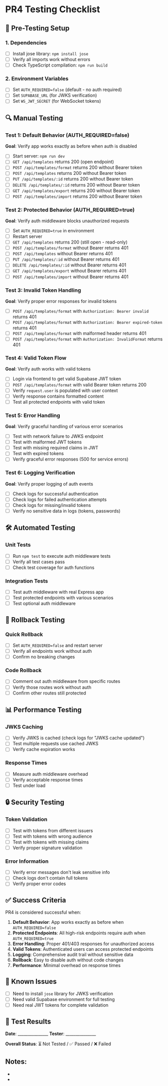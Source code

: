 # PR4 Testing Checklist

## 🧪 Pre-Testing Setup

### 1. Dependencies
- [ ] Install jose library: `npm install jose`
- [ ] Verify all imports work without errors
- [ ] Check TypeScript compilation: `npm run build`

### 2. Environment Variables
- [ ] Set `AUTH_REQUIRED=false` (default - no auth required)
- [ ] Set `SUPABASE_URL` (for JWKS verification)
- [ ] Set `WS_JWT_SECRET` (for WebSocket tokens)

## 🔍 Manual Testing

### Test 1: Default Behavior (AUTH_REQUIRED=false)
**Goal**: Verify app works exactly as before when auth is disabled

- [ ] Start server: `npm run dev`
- [ ] `GET /api/templates` returns 200 (open endpoint)
- [ ] `POST /api/templates/format` returns 200 without Bearer token
- [ ] `POST /api/templates` returns 200 without Bearer token
- [ ] `PUT /api/templates/:id` returns 200 without Bearer token
- [ ] `DELETE /api/templates/:id` returns 200 without Bearer token
- [ ] `GET /api/templates/export` returns 200 without Bearer token
- [ ] `POST /api/templates/import` returns 200 without Bearer token

### Test 2: Protected Behavior (AUTH_REQUIRED=true)
**Goal**: Verify auth middleware blocks unauthorized requests

- [ ] Set `AUTH_REQUIRED=true` in environment
- [ ] Restart server
- [ ] `GET /api/templates` returns 200 (still open - read-only)
- [ ] `POST /api/templates/format` without Bearer returns 401
- [ ] `POST /api/templates` without Bearer returns 401
- [ ] `PUT /api/templates/:id` without Bearer returns 401
- [ ] `DELETE /api/templates/:id` without Bearer returns 401
- [ ] `GET /api/templates/export` without Bearer returns 401
- [ ] `POST /api/templates/import` without Bearer returns 401

### Test 3: Invalid Token Handling
**Goal**: Verify proper error responses for invalid tokens

- [ ] `POST /api/templates/format` with `Authorization: Bearer invalid` returns 401
- [ ] `POST /api/templates/format` with `Authorization: Bearer expired-token` returns 401
- [ ] `POST /api/templates/format` with malformed header returns 401
- [ ] `POST /api/templates/format` with `Authorization: InvalidFormat` returns 401

### Test 4: Valid Token Flow
**Goal**: Verify auth works with valid tokens

- [ ] Login via frontend to get valid Supabase JWT token
- [ ] `POST /api/templates/format` with valid Bearer token returns 200
- [ ] Verify `request.user` is populated with user context
- [ ] Verify response contains formatted content
- [ ] Test all protected endpoints with valid token

### Test 5: Error Handling
**Goal**: Verify graceful handling of various error scenarios

- [ ] Test with network failure to JWKS endpoint
- [ ] Test with malformed JWT tokens
- [ ] Test with missing required claims in JWT
- [ ] Test with expired tokens
- [ ] Verify graceful error responses (500 for service errors)

### Test 6: Logging Verification
**Goal**: Verify proper logging of auth events

- [ ] Check logs for successful authentication
- [ ] Check logs for failed authentication attempts
- [ ] Check logs for missing/invalid tokens
- [ ] Verify no sensitive data in logs (tokens, passwords)

## 🛠️ Automated Testing

### Unit Tests
- [ ] Run `npm test` to execute auth middleware tests
- [ ] Verify all test cases pass
- [ ] Check test coverage for auth functions

### Integration Tests
- [ ] Test auth middleware with real Express app
- [ ] Test protected endpoints with various scenarios
- [ ] Test optional auth middleware

## 🔄 Rollback Testing

### Quick Rollback
- [ ] Set `AUTH_REQUIRED=false` and restart server
- [ ] Verify all endpoints work without auth
- [ ] Confirm no breaking changes

### Code Rollback
- [ ] Comment out auth middleware from specific routes
- [ ] Verify those routes work without auth
- [ ] Confirm other routes still protected

## 📊 Performance Testing

### JWKS Caching
- [ ] Verify JWKS is cached (check logs for "JWKS cache updated")
- [ ] Test multiple requests use cached JWKS
- [ ] Verify cache expiration works

### Response Times
- [ ] Measure auth middleware overhead
- [ ] Verify acceptable response times
- [ ] Test under load

## 🔒 Security Testing

### Token Validation
- [ ] Test with tokens from different issuers
- [ ] Test with tokens with wrong audience
- [ ] Test with tokens with missing claims
- [ ] Verify proper signature validation

### Error Information
- [ ] Verify error messages don't leak sensitive info
- [ ] Check logs don't contain full tokens
- [ ] Verify proper error codes

## ✅ Success Criteria

PR4 is considered successful when:

1. **Default Behavior**: App works exactly as before when `AUTH_REQUIRED=false`
2. **Protected Endpoints**: All high-risk endpoints require auth when `AUTH_REQUIRED=true`
3. **Error Handling**: Proper 401/403 responses for unauthorized access
4. **Valid Tokens**: Authenticated users can access protected endpoints
5. **Logging**: Comprehensive audit trail without sensitive data
6. **Rollback**: Easy to disable auth without code changes
7. **Performance**: Minimal overhead on response times

## 🚨 Known Issues

- [ ] Need to install `jose` library for JWKS verification
- [ ] Need valid Supabase environment for full testing
- [ ] Need real JWT tokens for complete validation

## 📝 Test Results

**Date**: _______________
**Tester**: _______________

**Overall Status**: ⏳ Not Tested / ✅ Passed / ❌ Failed

**Notes**:
- 
- 
- 
